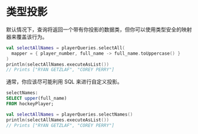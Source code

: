 # 类型投影

默认情况下，查询将返回一个带有你投影的数据类，但你可以使用类型安全的映射器来覆盖该行为。

```kotlin
val selectAllNames = playerQueries.selectAll(
  mapper = { player_number, full_name -> full_name.toUppercase() }
)
println(selectAllNames.executeAsList())
// Prints ["RYAN GETZLAF", "COREY PERRY"]
```

通常，你应该尽可能利用 SQL 来进行自定义投影。

```sql
selectNames:
SELECT upper(full_name)
FROM hockeyPlayer;
```

```kotlin
val selectAllNames = playerQueries.selectNames()
println(selectAllNames.executeAsList())
// Prints ["RYAN GETZLAF", "COREY PERRY"]